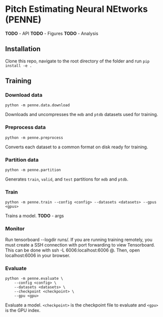 # Pitch Estimating Neural NEtworks (PENNE)

**TODO** - API
**TODO** - Figures
**TODO** - Analysis


## Installation

Clone this repo, navigate to the root directory of the folder and run `pip install -e .`


## Training

### Download data

`python -m penne.data.download`

Downloads and uncompresses the `mdb` and `ptdb` datasets used for training.


### Preprocess data

`python -m penne.preprocess`

Converts each dataset to a common format on disk ready for training.


### Partition data

`python -m penne.partition`

Generates `train`, `valid`, and `test` partitions for `mdb` and `ptdb`.


### Train

`python -m penne.train --config <config> --datasets <datasets> --gpus <gpus>`

Trains a model. **TODO** - args


### Monitor

Run tensorboard --logdir runs/. If you are running training remotely, you
must create a SSH connection with port forwarding to view Tensorboard.
This can be done with ssh -L 6006:localhost:6006 <user>@<server-ip-address>.
Then, open localhost:6006 in your browser.


### Evaluate

```
python -m penne.evaluate \
    --config <config> \
    --datasets <datasets> \
    --checkpoint <checkpoint> \
    --gpu <gpu>
```

Evaluate a model. `<checkpoint>` is the checkpoint file to evaluate and `<gpu>` is the GPU index.

